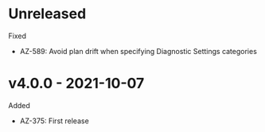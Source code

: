 # Unreleased

Fixed
  * AZ-589: Avoid plan drift when specifying Diagnostic Settings categories

# v4.0.0 - 2021-10-07

Added
  * AZ-375: First release
